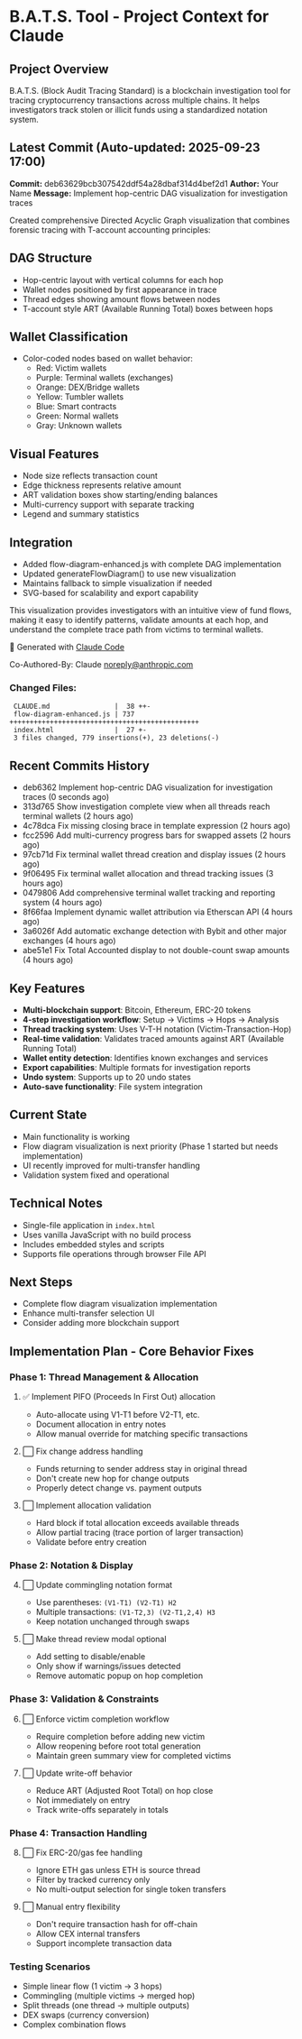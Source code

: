 # B.A.T.S. Tool - Project Context for Claude

## Project Overview
B.A.T.S. (Block Audit Tracing Standard) is a blockchain investigation tool for tracing cryptocurrency transactions across multiple chains. It helps investigators track stolen or illicit funds using a standardized notation system.

## Latest Commit (Auto-updated: 2025-09-23 17:00)

**Commit:** deb63629bcb307542ddf54a28dbaf314d4bef2d1
**Author:** Your Name
**Message:** Implement hop-centric DAG visualization for investigation traces

Created comprehensive Directed Acyclic Graph visualization that combines forensic tracing with T-account accounting principles:

## DAG Structure
- Hop-centric layout with vertical columns for each hop
- Wallet nodes positioned by first appearance in trace
- Thread edges showing amount flows between nodes
- T-account style ART (Available Running Total) boxes between hops

## Wallet Classification
- Color-coded nodes based on wallet behavior:
  - Red: Victim wallets
  - Purple: Terminal wallets (exchanges)
  - Orange: DEX/Bridge wallets
  - Yellow: Tumbler wallets
  - Blue: Smart contracts
  - Green: Normal wallets
  - Gray: Unknown wallets

## Visual Features
- Node size reflects transaction count
- Edge thickness represents relative amount
- ART validation boxes show starting/ending balances
- Multi-currency support with separate tracking
- Legend and summary statistics

## Integration
- Added flow-diagram-enhanced.js with complete DAG implementation
- Updated generateFlowDiagram() to use new visualization
- Maintains fallback to simple visualization if needed
- SVG-based for scalability and export capability

This visualization provides investigators with an intuitive view of fund flows, making it easy to identify patterns, validate amounts at each hop, and understand the complete trace path from victims to terminal wallets.

🤖 Generated with [Claude Code](https://claude.ai/code)

Co-Authored-By: Claude <noreply@anthropic.com>

### Changed Files:
```
 CLAUDE.md                |  38 ++-
 flow-diagram-enhanced.js | 737 +++++++++++++++++++++++++++++++++++++++++++++++
 index.html               |  27 +-
 3 files changed, 779 insertions(+), 23 deletions(-)
```

## Recent Commits History

- deb6362 Implement hop-centric DAG visualization for investigation traces (0 seconds ago)
- 313d765 Show investigation complete view when all threads reach terminal wallets (2 hours ago)
- 4c78dca Fix missing closing brace in template expression (2 hours ago)
- fcc2596 Add multi-currency progress bars for swapped assets (2 hours ago)
- 97cb71d Fix terminal wallet thread creation and display issues (2 hours ago)
- 9f06495 Fix terminal wallet allocation and thread tracking issues (3 hours ago)
- 0479806 Add comprehensive terminal wallet tracking and reporting system (4 hours ago)
- 8f66faa Implement dynamic wallet attribution via Etherscan API (4 hours ago)
- 3a6026f Add automatic exchange detection with Bybit and other major exchanges (4 hours ago)
- abe51e1 Fix Total Accounted display to not double-count swap amounts (4 hours ago)

## Key Features
- **Multi-blockchain support**: Bitcoin, Ethereum, ERC-20 tokens
- **4-step investigation workflow**: Setup → Victims → Hops → Analysis
- **Thread tracking system**: Uses V-T-H notation (Victim-Transaction-Hop)
- **Real-time validation**: Validates traced amounts against ART (Available Running Total)
- **Wallet entity detection**: Identifies known exchanges and services
- **Export capabilities**: Multiple formats for investigation reports
- **Undo system**: Supports up to 20 undo states
- **Auto-save functionality**: File system integration

## Current State
- Main functionality is working
- Flow diagram visualization is next priority (Phase 1 started but needs implementation)
- UI recently improved for multi-transfer handling
- Validation system fixed and operational

## Technical Notes
- Single-file application in `index.html`
- Uses vanilla JavaScript with no build process
- Includes embedded styles and scripts
- Supports file operations through browser File API

## Next Steps
- Complete flow diagram visualization implementation
- Enhance multi-transfer selection UI
- Consider adding more blockchain support

## Implementation Plan - Core Behavior Fixes

### Phase 1: Thread Management & Allocation
1. ✅ Implement PIFO (Proceeds In First Out) allocation
   - Auto-allocate using V1-T1 before V2-T1, etc.
   - Document allocation in entry notes
   - Allow manual override for matching specific transactions

2. ⬜ Fix change address handling
   - Funds returning to sender address stay in original thread
   - Don't create new hop for change outputs
   - Properly detect change vs. payment outputs

3. ⬜ Implement allocation validation
   - Hard block if total allocation exceeds available threads
   - Allow partial tracing (trace portion of larger transaction)
   - Validate before entry creation

### Phase 2: Notation & Display
4. ⬜ Update commingling notation format
   - Use parentheses: `(V1-T1) (V2-T1) H2`
   - Multiple transactions: `(V1-T2,3) (V2-T1,2,4) H3`
   - Keep notation unchanged through swaps

5. ⬜ Make thread review modal optional
   - Add setting to disable/enable
   - Only show if warnings/issues detected
   - Remove automatic popup on hop completion

### Phase 3: Validation & Constraints
6. ⬜ Enforce victim completion workflow
   - Require completion before adding new victim
   - Allow reopening before root total generation
   - Maintain green summary view for completed victims

7. ⬜ Update write-off behavior
   - Reduce ART (Adjusted Root Total) on hop close
   - Not immediately on entry
   - Track write-offs separately in totals

### Phase 4: Transaction Handling
8. ⬜ Fix ERC-20/gas fee handling
   - Ignore ETH gas unless ETH is source thread
   - Filter by tracked currency only
   - No multi-output selection for single token transfers

9. ⬜ Manual entry flexibility
   - Don't require transaction hash for off-chain
   - Allow CEX internal transfers
   - Support incomplete transaction data

### Testing Scenarios
- Simple linear flow (1 victim → 3 hops)
- Commingling (multiple victims → merged hop)
- Split threads (one thread → multiple outputs)
- DEX swaps (currency conversion)
- Complex combination flows
